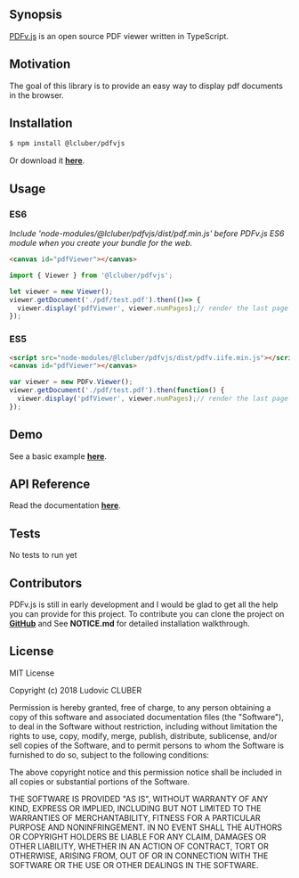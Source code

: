 ## Synopsis

[PDFv.js](http://pdfvjs.lcluber.com) is an open source PDF viewer written in TypeScript.

## Motivation

The goal of this library is to provide an easy way to display pdf documents in the browser.

## Installation

```bash
$ npm install @lcluber/pdfvjs
```
Or download it **[here](http://pdfvjs.lcluber.com/#download)**.

## Usage

### ES6

*Include 'node-modules/@lcluber/pdfvjs/dist/pdf.min.js' before PDFv.js ES6 module when you create your bundle for the web.*

```html
<canvas id="pdfViewer"></canvas>
```

```javascript
import { Viewer } from '@lcluber/pdfvjs';

let viewer = new Viewer();
viewer.getDocument('./pdf/test.pdf').then(()=> {
  viewer.display('pdfViewer', viewer.numPages);// render the last page of the document
});
```

### ES5

```html
<script src="node-modules/@lcluber/pdfvjs/dist/pdfv.iife.min.js"></script>
<canvas id="pdfViewer"></canvas>
```

```javascript
var viewer = new PDFv.Viewer();
viewer.getDocument('./pdf/test.pdf').then(function() {
  viewer.display('pdfViewer', viewer.numPages);// render the last page of the document
});
```

## Demo

See a basic example **[here](http://pdfvjs.lcluber.com/#example)**.

## API Reference

Read the documentation **[here](http://pdfvjs.lcluber.com/doc/)**.

## Tests

No tests to run yet

## Contributors

PDFv.js is still in early development and I would be glad to get all the help you can provide for this project.
To contribute you can clone the project on **[GitHub](https://github.com/LCluber/PDFv.js)** and See **NOTICE.md** for detailed installation walkthrough.

## License

MIT License

Copyright (c) 2018 Ludovic CLUBER

Permission is hereby granted, free of charge, to any person obtaining a copy
of this software and associated documentation files (the "Software"), to deal
in the Software without restriction, including without limitation the rights
to use, copy, modify, merge, publish, distribute, sublicense, and/or sell
copies of the Software, and to permit persons to whom the Software is
furnished to do so, subject to the following conditions:

The above copyright notice and this permission notice shall be included in all
copies or substantial portions of the Software.

THE SOFTWARE IS PROVIDED "AS IS", WITHOUT WARRANTY OF ANY KIND, EXPRESS OR
IMPLIED, INCLUDING BUT NOT LIMITED TO THE WARRANTIES OF MERCHANTABILITY,
FITNESS FOR A PARTICULAR PURPOSE AND NONINFRINGEMENT. IN NO EVENT SHALL THE
AUTHORS OR COPYRIGHT HOLDERS BE LIABLE FOR ANY CLAIM, DAMAGES OR OTHER
LIABILITY, WHETHER IN AN ACTION OF CONTRACT, TORT OR OTHERWISE, ARISING FROM,
OUT OF OR IN CONNECTION WITH THE SOFTWARE OR THE USE OR OTHER DEALINGS IN THE
SOFTWARE.

